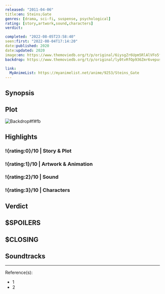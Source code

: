 ```yaml
---
released: "2011-04-06"
title:en: Steins;Gate
genres: [drama, sci-fi, suspense, psychological]
rating: [story,artwork,sound,characters]
verdict:

completed: "2022-08-05T23:58:40"
seen:first: "2022-08-04T17:14:20"
date:published: 2020
date:updated: 2020
image:en: https://www.themoviedb.org/t/p/original/6iysgZr6Upm5RlAlVFo5f4D9euu.jpg
backdrop: https://www.themoviedb.org/t/p/original/ly0tvRfOp936Zmr6vepusFeo7lp.jpg

link:
  MyAnimeList: https://myanimelist.net/anime/9253/Steins_Gate
---
```



## Synopsis

## Plot

![Backdrop#f#fb](https://www.themoviedb.org/t/p/original/36Ech63X2KU8JUXIBAo167kIC2k.jpg "Source: TMDB")

## Highlights

### !{rating:0}/10 | Story & Plot

### !{rating:1}/10 | Artwork & Animation

### !{rating:2}/10 | Sound

### !{rating:3}/10 | Characters

## Verdict

## $SPOILERS

## $CLOSING

## Soundtracks

***
Reference(s):

- 1
- 2
